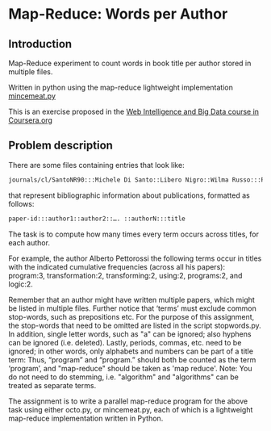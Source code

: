 Map-Reduce: Words per Author
============================

Introduction
------------

Map-Reduce experiment to count words in book title per author stored in multiple files.

Written in python using the map-reduce lightweight implementation [mincemeat.py](https://raw.github.com/michaelfairley/mincemeatpy/master/mincemeat.py) 

This is an exercise proposed in the [Web Intelligence and Big Data course in Coursera.org](https://class.coursera.org/bigdata-002/class/index)


Problem description
-------------------

There are some files containing entries that look like:

```bash
journals/cl/SantoNR90:::Michele Di Santo::Libero Nigro::Wilma Russo:::Programmer-Defined Control Abstractions in Modula-2.
```

that represent bibliographic information about publications, formatted as follows:

```bash
paper-id:::author1::author2::…. ::authorN:::title
```

The task is to compute how many times every term occurs across titles, for each author.

For example, the author Alberto Pettorossi the following terms occur in titles with the indicated cumulative frequencies (across all his papers): program:3, transformation:2, transforming:2, using:2, programs:2, and logic:2.

Remember that an author might have written multiple papers, which might be listed in multiple files. Further notice that ‘terms’ must exclude common stop-words, such as prepositions etc. For the purpose of this assignment, the stop-words that need to be omitted are listed in the script stopwords.py. In addition, single letter words, such as "a" can be ignored; also hyphens can be ignored (i.e. deleted). Lastly, periods, commas, etc. need to be ignored; in other words, only alphabets and numbers can be part of a title term: Thus, “program” and “program.” should both be counted as the term ‘program’, and "map-reduce" should be taken as 'map reduce'. Note: You do not need to do stemming, i.e. "algorithm" and "algorithms" can be treated as separate terms.

The assignment is to write a parallel map-reduce program for the above task using either octo.py, or mincemeat.py, each of which is a lightweight map-reduce implementation written in Python.

